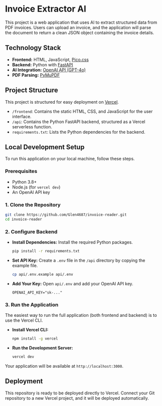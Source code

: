 # Invoice Extractor AI

This project is a web application that uses AI to extract structured data from PDF invoices. Users can upload an invoice, and the application will parse the document to return a clean JSON object containing the invoice details.

## Technology Stack

- **Frontend:** HTML, JavaScript, [Pico.css](https://picocss.com/)
- **Backend:** Python with [FastAPI](https://fastapi.tiangolo.com/)
- **AI Integration:** [OpenAI API (GPT-4o)](https://openai.com/)
- **PDF Parsing:** [PyMuPDF](https://pymupdf.readthedocs.io/en/latest/)

## Project Structure

This project is structured for easy deployment on [Vercel](https://vercel.com/).

- `/frontend`: Contains the static HTML, CSS, and JavaScript for the user interface.
- `/api`: Contains the Python FastAPI backend, structured as a Vercel serverless function.
- `requirements.txt`: Lists the Python dependencies for the backend.

## Local Development Setup

To run this application on your local machine, follow these steps.

### Prerequisites

- Python 3.8+
- Node.js (for `vercel dev`)
- An OpenAI API key

### 1. Clone the Repository

```bash
git clone https://github.com/Glen4687/invoice-reader.git
cd invoice-reader
```

### 2. Configure Backend

- **Install Dependencies:** Install the required Python packages.
  ```bash
  pip install -r requirements.txt
  ```
- **Set API Key:** Create a `.env` file in the `/api` directory by copying the example file.
  ```bash
  cp api/.env.example api/.env
  ```
- **Add Your Key:** Open `api/.env` and add your OpenAI API key.
  ```
  OPENAI_API_KEY="sk-..."
  ```

### 3. Run the Application

The easiest way to run the full application (both frontend and backend) is to use the Vercel CLI.

- **Install Vercel CLI:**
  ```bash
  npm install -g vercel
  ```
- **Run the Development Server:**
  ```bash
  vercel dev
  ```

Your application will be available at `http://localhost:3000`.

## Deployment

This repository is ready to be deployed directly to Vercel. Connect your Git repository to a new Vercel project, and it will be deployed automatically.
